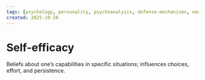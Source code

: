 ```yaml
---
tags: [psychology, personality, psychoanalysis, defense-mechanisms, neo-freudians, social-cognitive, traits, big-five, assessment, mbti]
created: 2025-10-20
---
```

# Self-efficacy

Beliefs about one’s capabilities in specific situations; influences choices, effort, and persistence.
